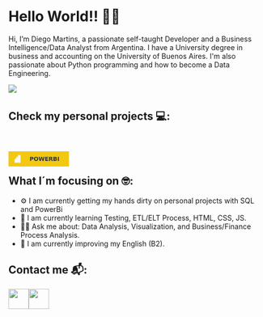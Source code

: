# Hello World!! 👋👋

Hi, I’m Diego Martins, a passionate self-taught Developer and a Business Intelligence/Data Analyst from Argentina.
I have a University degree in business and accounting on the University of Buenos Aires.
I'm also passionate about Python programming and how to become a Data Engineering.


<img width="75%" src="https://user-images.githubusercontent.com/95239524/150692798-a3f9263d-d0ca-4dc7-89c9-cdd7a047e6a8.png">

##  Check my personal projects 💻:
<br>
<p align="left">
   <a href="https://github.com/esmartdie/PowerBIProjects" target="blank">
    <img align="left" src="https://github.com/esmartdie/Multimedia/blob/main/IMAGES/MultimediaReadme/PowerBI-F2C811.svg"  height="30px" width="120px" />
  </a>
</p>
 <br>
 
##  What I´m focusing on 🤓:

* ⚙️ I am currently getting my hands dirty on personal projects with SQL and PowerBi
* 🧠 I am currently learning Testing, ETL/ELT Process, HTML, CSS, JS.
* 👍🏽 Ask me about: Data Analysis, Visualization, and Business/Finance Process Analysis.
* 💬 I am currently improving my English (B2).

## Contact me 📬:

<p align="left">
   <a href="https://www.linkedin.com/in/diego-e-martins/" target="blank">
    <img align="left" src="https://user-images.githubusercontent.com/95239524/150691683-0b108ce9-5645-4a1c-a953-44d6c3fe79d8.svg"  height="40px" width="40px" />
  </a>
</p>

<p>
<a href="mailto:esmartdie@gmail.com" target="blank">
    <img align="left" src="https://user-images.githubusercontent.com/95239524/150693155-a265d09b-4e08-40fd-b77d-81cc56446a7f.svg"  height="40px" width="40px" />
  </a>  
</p>

<!--
**esmartdie/esmartdie** is a ✨ _special_ ✨ repository because its `README.md` (this file) appears on your GitHub profile.

Here are some ideas to get you started:

- 🔭 I’m currently working on ...
- 🌱 I’m currently learning ...
- 👯 I’m looking to collaborate on ...
- 🤔 I’m looking for help with ...
- 💬 Ask me about ...
- 📫 How to reach me: ...
- 😄 Pronouns: ...
- ⚡ Fun fact: ...
-->

